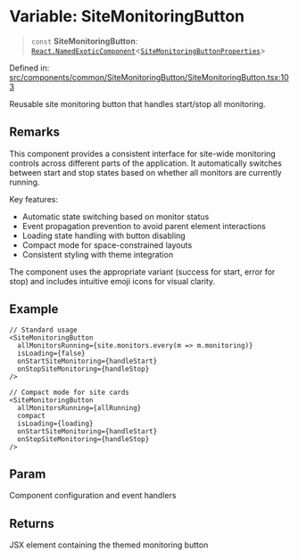 # Variable: SiteMonitoringButton

> `const` **SiteMonitoringButton**: [`React.NamedExoticComponent`](https://github.com/DefinitelyTyped/DefinitelyTyped/blob/80449050d0e5e84f44ffa3fd3dc5651e4747e589/types/react/index.d.ts#L571)\<[`SiteMonitoringButtonProperties`](../interfaces/SiteMonitoringButtonProperties.md)\>

Defined in: [src/components/common/SiteMonitoringButton/SiteMonitoringButton.tsx:103](https://github.com/Nick2bad4u/Uptime-Watcher/blob/main/src/components/common/SiteMonitoringButton/SiteMonitoringButton.tsx#L103)

Reusable site monitoring button that handles start/stop all monitoring.

## Remarks

This component provides a consistent interface for site-wide monitoring
controls across different parts of the application. It automatically switches
between start and stop states based on whether all monitors are currently
running.

Key features:

- Automatic state switching based on monitor status
- Event propagation prevention to avoid parent element interactions
- Loading state handling with button disabling
- Compact mode for space-constrained layouts
- Consistent styling with theme integration

The component uses the appropriate variant (success for start, error for
stop) and includes intuitive emoji icons for visual clarity.

## Example

```tsx
// Standard usage
<SiteMonitoringButton
  allMonitorsRunning={site.monitors.every(m => m.monitoring)}
  isLoading={false}
  onStartSiteMonitoring={handleStart}
  onStopSiteMonitoring={handleStop}
/>

// Compact mode for site cards
<SiteMonitoringButton
  allMonitorsRunning={allRunning}
  compact
  isLoading={loading}
  onStartSiteMonitoring={handleStart}
  onStopSiteMonitoring={handleStop}
/>
```

## Param

Component configuration and event handlers

## Returns

JSX element containing the themed monitoring button

